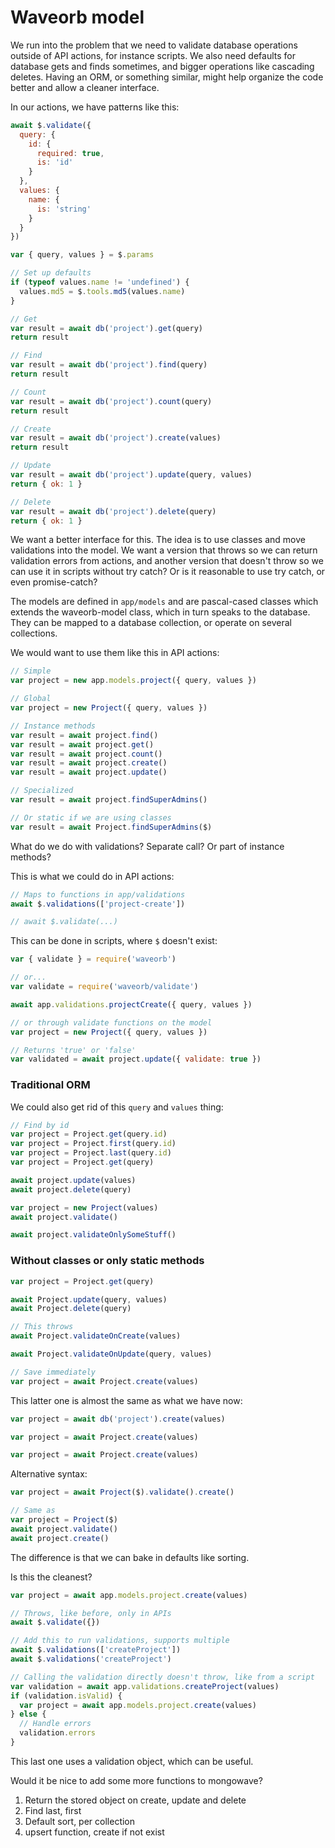 # Waveorb model

We run into the problem that we need to validate database operations outside of API actions, for instance scripts. We also need defaults for database gets and finds sometimes, and bigger operations like cascading deletes. Having an ORM, or something similar, might help organize the code better and allow a cleaner interface.

In our actions, we have patterns like this:

```js
await $.validate({
  query: {
    id: {
      required: true,
      is: 'id'
    }
  },
  values: {
    name: {
      is: 'string'
    }
  }
})

var { query, values } = $.params

// Set up defaults
if (typeof values.name != 'undefined') {
  values.md5 = $.tools.md5(values.name)
}

// Get
var result = await db('project').get(query)
return result

// Find
var result = await db('project').find(query)
return result

// Count
var result = await db('project').count(query)
return result

// Create
var result = await db('project').create(values)
return result

// Update
var result = await db('project').update(query, values)
return { ok: 1 }

// Delete
var result = await db('project').delete(query)
return { ok: 1 }
```

We want a better interface for this. The idea is to use classes and move validations into the model. We want a version that throws so we can return validation errors from actions, and another version that doesn't throw so we can use it in scripts without try catch? Or is it reasonable to use try catch, or even promise-catch?

The models are defined in `app/models` and are pascal-cased classes which extends the waveorb-model class, which in turn speaks to the database. They can be mapped to a database collection, or operate on several collections.

We would want to use them like this in API actions:

```js
// Simple
var project = new app.models.project({ query, values })

// Global
var project = new Project({ query, values })

// Instance methods
var result = await project.find()
var result = await project.get()
var result = await project.count()
var result = await project.create()
var result = await project.update()

// Specialized
var result = await project.findSuperAdmins()

// Or static if we are using classes
var result = await Project.findSuperAdmins($)
```

What do we do with validations? Separate call? Or part of instance methods?

This is what we could do in API actions:
```js
// Maps to functions in app/validations
await $.validations(['project-create'])

// await $.validate(...)
```

This can be done in scripts, where `$` doesn't exist:

```js
var { validate } = require('waveorb')

// or...
var validate = require('waveorb/validate')

await app.validations.projectCreate({ query, values })

// or through validate functions on the model
var project = new Project({ query, values })

// Returns 'true' or 'false'
var validated = await project.update({ validate: true })
```

### Traditional ORM

We could also get rid of this `query` and `values` thing:

```js
// Find by id
var project = Project.get(query.id)
var project = Project.first(query.id)
var project = Project.last(query.id)
var project = Project.get(query)

await project.update(values)
await project.delete(query)

var project = new Project(values)
await project.validate()

await project.validateOnlySomeStuff()
```

### Without classes or only static methods

```js
var project = Project.get(query)

await Project.update(query, values)
await Project.delete(query)

// This throws
await Project.validateOnCreate(values)

await Project.validateOnUpdate(query, values)

// Save immediately
var project = await Project.create(values)
```

This latter one is almost the same as what we have now:

```js
var project = await db('project').create(values)

var project = await Project.create(values)

var project = await Project.create(values)
```


Alternative syntax:
```js
var project = await Project($).validate().create()

// Same as
var project = Project($)
await project.validate()
await project.create()
```

The difference is that we can bake in defaults like sorting.

Is this the cleanest?

```js
var project = await app.models.project.create(values)

// Throws, like before, only in APIs
await $.validate({})

// Add this to run validations, supports multiple
await $.validations(['createProject'])
await $.validations('createProject')

// Calling the validation directly doesn't throw, like from a script
var validation = await app.validations.createProject(values)
if (validation.isValid) {
  var project = await app.models.project.create(values)
} else {
  // Handle errors
  validation.errors
}
```

This last one uses a validation object, which can be useful.

Would it be nice to add some more functions to mongowave?

1. Return the stored object on create, update and delete
2. Find last, first
3. Default sort, per collection
4. upsert function, create if not exist
